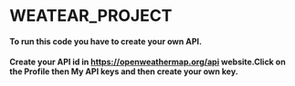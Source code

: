 # WEATEAR_PROJECT
#### To run this code you have to create your own API.
#### Create your API id in https://openweathermap.org/api website.Click on the Profile then My API keys and then create your own key.
